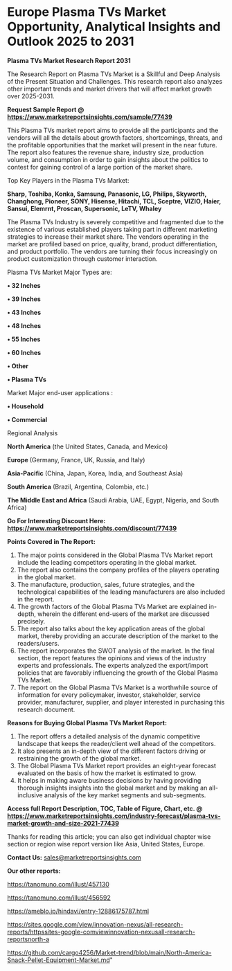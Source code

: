  # Europe Plasma TVs Market Opportunity, Analytical Insights and Outlook 2025 to 2031

<strong>Plasma TVs Market Research Report 2031</strong>

The Research Report on Plasma TVs Market is a Skillful and Deep Analysis of the Present Situation and Challenges. This research report also analyzes other important trends and market drivers that will affect market growth over 2025-2031.

<strong>Request Sample Report @ <a href=https://www.marketreportsinsights.com/sample/77439>https://www.marketreportsinsights.com/sample/77439</a></strong>

This Plasma TVs market report aims to provide all the participants and the vendors will all the details about growth factors, shortcomings, threats, and the profitable opportunities that the market will present in the near future. The report also features the revenue share, industry size, production volume, and consumption in order to gain insights about the politics to contest for gaining control of a large portion of the market share.

Top Key Players in the Plasma TVs Market:

<strong>Sharp, Toshiba, Konka, Samsung, Panasonic, LG, Philips, Skyworth, Changhong, Pioneer, SONY, Hisense, Hitachi, TCL, Sceptre, VIZIO, Haier, Sansui, Elemrnt, Proscan, Supersonic, LeTV, Whaley</strong>

The Plasma TVs Industry is severely competitive and fragmented due to the existence of various established players taking part in different marketing strategies to increase their market share. The vendors operating in the market are profiled based on price, quality, brand, product differentiation, and product portfolio. The vendors are turning their focus increasingly on product customization through customer interaction.

Plasma TVs Market Major Types are:

<strong>• 32 Inches

• 39 Inches

• 43 Inches

• 48 Inches

• 55 Inches

• 60 Inches

• Other

• Plasma TVs</strong>

Market Major end-user applications :

<strong>• Household

• Commercial</strong>

Regional Analysis

</u><strong><b>North America</b></strong> (the United States, Canada, and Mexico)

<strong><b>Europe </b></strong>(Germany, France, UK, Russia, and Italy)

<strong><b>Asia-Pacific</b></strong> (China, Japan, Korea, India, and Southeast Asia)

<strong><b>South America</b></strong> (Brazil, Argentina, Colombia, etc.)

<strong><b>The Middle East and Africa</b></strong> (Saudi Arabia, UAE, Egypt, Nigeria, and South Africa)

<strong>Go For Interesting Discount Here: <a href=https://www.marketreportsinsights.com/discount/77439>https://www.marketreportsinsights.com/discount/77439</a></strong>

<strong>Points Covered in The Report:</strong>
<ol>
  <li>The major points considered in the Global Plasma TVs Market report include the leading competitors operating in the global market.</li>
  <li>The report also contains the company profiles of the players operating in the global market.</li>
  <li>The manufacture, production, sales, future strategies, and the technological capabilities of the leading manufacturers are also included in the report.</li>
  <li>The growth factors of the Global Plasma TVs Market are explained in-depth, wherein the different end-users of the market are discussed precisely.</li>
  <li>The report also talks about the key application areas of the global market, thereby providing an accurate description of the market to the readers/users.</li>
  <li>The report incorporates the SWOT analysis of the market. In the final section, the report features the opinions and views of the industry experts and professionals. The experts analyzed the export/import policies that are favorably influencing the growth of the Global Plasma TVs Market.</li>
  <li>The report on the Global Plasma TVs Market is a worthwhile source of information for every policymaker, investor, stakeholder, service provider, manufacturer, supplier, and player interested in purchasing this research document.</li>
</ol>
<strong>Reasons for Buying Global Plasma TVs Market Report:</strong>

<ol>
  <li>The report offers a detailed analysis of the dynamic competitive landscape that keeps the reader/client well ahead of the competitors.</li>
  <li>It also presents an in-depth view of the different factors driving or restraining the growth of the global market.</li>
  <li>The Global Plasma TVs Market report provides an eight-year forecast evaluated on the basis of how the market is estimated to grow.</li>
  <li>It helps in making aware business decisions by having providing thorough insights insights into the global market and by making an all-inclusive analysis of the key market segments and sub-segments.</li>
</ol>
<strong>Access full Report Description, TOC, Table of Figure, Chart, etc. @ <a href=https://www.marketreportsinsights.com/industry-forecast/plasma-tvs-market-growth-and-size-2021-77439>https://www.marketreportsinsights.com/industry-forecast/plasma-tvs-market-growth-and-size-2021-77439</a></strong>


Thanks for reading this article; you can also get individual chapter wise section or region wise report version like Asia, United States, Europe.

<strong>Contact Us:</strong>
sales@marketreportsinsights.com

<strong>Our other reports:</strong>

<a href=https://tanomuno.com/illust/457130>https://tanomuno.com/illust/457130</a>

<a href=https://tanomuno.com/illust/456592>https://tanomuno.com/illust/456592</a>

<a href=https://ameblo.jp/hindavi/entry-12886175787.html>https://ameblo.jp/hindavi/entry-12886175787.html</a>

<a href=https://sites.google.com/view/innovation-nexus/all-research-reports/httpssites-google-comviewinnovation-nexusall-research-reportsnorth-a>https://sites.google.com/view/innovation-nexus/all-research-reports/httpssites-google-comviewinnovation-nexusall-research-reportsnorth-a</a>

<a href=https://github.com/cargo4256/Market-trend/blob/main/North-America-Snack-Pellet-Equipment-Market.md>https://github.com/cargo4256/Market-trend/blob/main/North-America-Snack-Pellet-Equipment-Market.md</a>"
